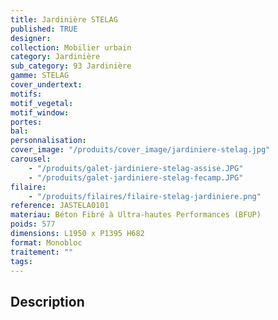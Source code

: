 ```yaml
---
title: Jardinière STELAG
published: TRUE
designer:
collection: Mobilier urbain
category: Jardinière
sub_category: 93 Jardinière
gamme: STELAG
cover_undertext:
motifs:
motif_vegetal:
motif_window:
portes:
bal:
personnalisation:
cover_image: "/produits/cover_image/jardiniere-stelag.jpg"
carousel:
    - "/produits/galet-jardiniere-stelag-assise.JPG"
    - "/produits/galet-jardiniere-stelag-fecamp.JPG"
filaire:
    - "/produits/filaires/filaire-stelag-jardiniere.png"
reference: JASTELA0101
materiau: Béton Fibré à Ultra-hautes Performances (BFUP)
poids: 577
dimensions: L1950 x P1395 H682
format: Monobloc
traitement: ""
tags:
---
```


## Description
